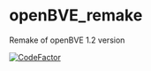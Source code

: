 # openBVE_remake
Remake of openBVE 1.2 version

[![CodeFactor](https://www.codefactor.io/repository/github/alteredcarrot71/openbve_remake/badge)](https://www.codefactor.io/repository/github/alteredcarrot71/openbve_remake)